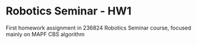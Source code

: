 # Robotics Seminar - HW1

First homework assignment in 236824 Robotics Seminar course, focused mainly on MAPF CBS algorithm
